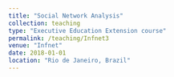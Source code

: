 ```yaml
---
title: "Social Network Analysis"
collection: teaching
type: "Executive Education Extension course"
permalink: /teaching/Infnet3
venue: "Infnet"
date: 2018-01-01
location: "Rio de Janeiro, Brazil"
---
```

